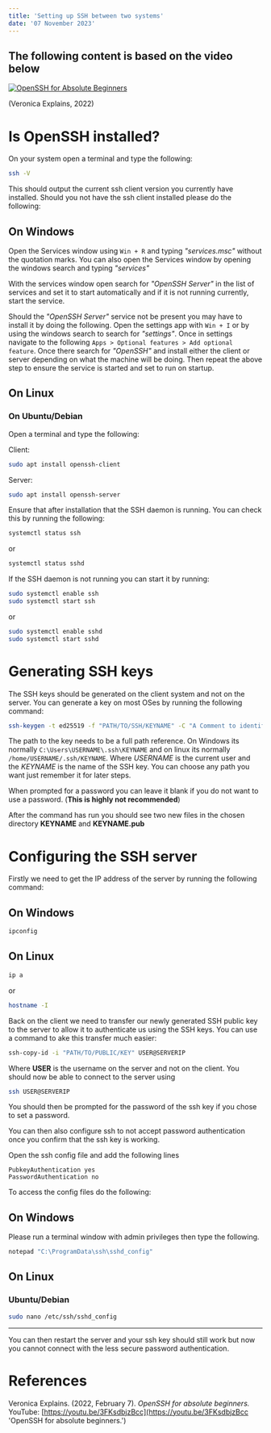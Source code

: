 ```yaml
---
title: 'Setting up SSH between two systems'
date: '07 November 2023'
---
```


## The following content is based on the video below

[![OpenSSH for Absolute Beginners](https://img.youtube.com/vi/3FKsdbjzBcc/0.jpg)](https://youtu.be/3FKsdbjzBcc 'OpenSSH for Absolute Beginners')

(Veronica Explains, 2022)

# Is OpenSSH installed?

On your system open a terminal and type the following:

```bash
ssh -V
```

This should output the current ssh client version you currently have installed. Should you not have the ssh client installed please do the following:

## On Windows

Open the Services window using `Win + R` and typing _"services.msc"_ without the quotation marks. You can also open the Services window by opening the windows search and typing _"services"_

With the services window open search for _"OpenSSH Server"_ in the list of services and set it to start automatically and if it is not running currently, start the service.

Should the _"OpenSSH Server"_ service not be present you may have to install it by doing the following. Open the settings app with `Win + I` or by using the windows search to search for _"settings"_. Once in settings navigate to the following `Apps > Optional features > Add optional feature`. Once there search for _"OpenSSH"_ and install either the client or server depending on what the machine will be doing. Then repeat the above step to ensure the service is started and set to run on startup.

## On Linux

### On Ubuntu/Debian

Open a terminal and type the following:

Client:

```bash
sudo apt install openssh-client
```

Server:

```bash
sudo apt install openssh-server
```

Ensure that after installation that the SSH daemon is running. You can check this by running the following:

```bash
systemctl status ssh
```

or

```bash
systemctl status sshd
```

If the SSH daemon is not running you can start it by running:

```bash
sudo systemctl enable ssh
sudo systemctl start ssh
```

or

```bash
sudo systemctl enable sshd
sudo systemctl start sshd
```

# Generating SSH keys

The SSH keys should be generated on the client system and not on the server. You can generate a key on most OSes by running the following command:

```bash
ssh-keygen -t ed25519 -f "PATH/TO/SSH/KEYNAME" -C "A Comment to identify the key"
```

The path to the key needs to be a full path reference. On Windows its normally `C:\Users\USERNAME\.ssh\KEYNAME` and on linux its normally `/home/USERNAME/.ssh/KEYNAME`. Where _USERNAME_ is the current user and the _KEYNAME_ is the name of the SSH key. You can choose any path you want just remember it for later steps.

When prompted for a password you can leave it blank if you do not want to use a password. (**This is highly not recommended**)

After the command has run you should see two new files in the chosen directory **KEYNAME** and **KEYNAME.pub**

# Configuring the SSH server

Firstly we need to get the IP address of the server by running the following command:

## On Windows

```powershell
ipconfig
```

## On Linux

```bash
ip a
```

or

```bash
hostname -I
```

Back on the client we need to transfer our newly generated SSH public key to the server to allow it to authenticate us using the SSH keys. You can use a command to ake this transfer much easier:

```bash
ssh-copy-id -i "PATH/TO/PUBLIC/KEY" USER@SERVERIP
```

Where **USER** is the username on the server and not on the client. You should now be able to connect to the server using

```bash
ssh USER@SERVERIP
```

You should then be prompted for the password of the ssh key if you chose to set a password.

You can then also configure ssh to not accept password authentication once you confirm that the ssh key is working.

Open the ssh config file and add the following lines

```
PubkeyAuthentication yes
PasswordAuthentication no
```

To access the config files do the following:

## On Windows

Please run a terminal window with admin privileges then type the following.

```powershell
notepad "C:\ProgramData\ssh\sshd_config"
```

## On Linux

### Ubuntu/Debian

```bash
sudo nano /etc/ssh/sshd_config
```

---

You can then restart the server and your ssh key should still work but now you cannot connect with the less secure password authentication.

# References

Veronica Explains. (2022, February 7). _OpenSSH for absolute beginners._ YouTube: [https://youtu.be/3FKsdbjzBcc](https://youtu.be/3FKsdbjzBcc 'OpenSSH for absolute beginners.')
